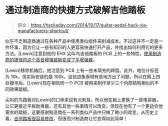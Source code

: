 # 通过制造商的快捷方式破解吉他踏板

> 原文：<https://hackaday.com/2014/10/17/guitar-pedal-hack-via-manufacturers-shortcut/>

似乎不乏制造商通过在各种产品中使用类似组件来削减成本。不过这并不一定是一件坏事，因为它让一些有知识的人更容易快速打开产品，并找出如何利用它的更多方法。[Lewin]注意到他的 EHX 尖叫鸟吉他踏板的 PCB 上的一些特性，[使用制造商的捷径将这个高音增强踏板变成了平增强器](http://www.grav-corp.com/2014/08/09/half-hour-hacks-ehx-screaming-bird/)。

[Lewin]移除机箱后，他注意到 PCB 上有一些未填充的焊盘。此外，电位计标签为 10k，但实际安装的是 100k。这些迹象表明有些地方出了问题，所以在网上四处搜寻后，[Lewin]现在相信同一个 PCB 被用来制作至少三个内部结构相似的不同效果踏板。

尖叫的鸟踏板对[Lewin]的口味来说有点刺耳，所以他在板上更换了一些电容器，让它更接近平板助推器。还有其他一些事情可以改变，但现在他有了一个更适合他需求的踏板，这要感谢制造商在一系列类似产品中只做了微小的改变。从历史上看，[吉他踏板很容易修改](http://hackaday.com/2013/11/29/improving-a-cheap-guitar-pedal/)，但很高兴制造商让它变得如此简单！